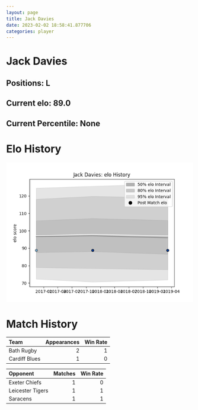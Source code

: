 ```yaml
---  
layout: page  
title: Jack Davies  
date: 2023-02-02 18:58:41.877706  
categories: player  
---
```

# Jack Davies

## Positions: L

## Current elo: 89.0

## Current Percentile: None

# Elo History


![elo history](history_JackDavies.png)
# Match History


| Team          |   Appearances |   Win Rate |
|:--------------|--------------:|-----------:|
| Bath Rugby    |             2 |          1 |
| Cardiff Blues |             1 |          0 |

| Opponent         |   Matches |   Win Rate |
|:-----------------|----------:|-----------:|
| Exeter Chiefs    |         1 |          0 |
| Leicester Tigers |         1 |          1 |
| Saracens         |         1 |          1 |